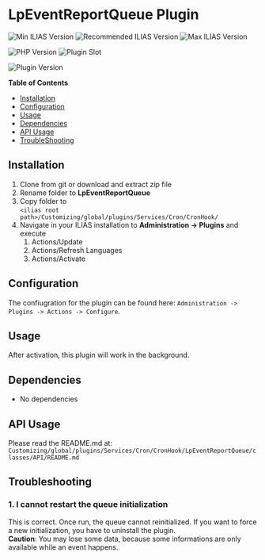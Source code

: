 # LpEventReportQueue Plugin

![Min ILIAS Version](https://img.shields.io/badge/Min_ILIAS-5.3.x-orange)
![Recommended ILIAS Version](https://img.shields.io/badge/Recommended_ILIAS-5.4.x-yellowgreen)
![Max ILIAS Version](https://img.shields.io/badge/Max_ILIAS-5.4.x-orange)

![PHP Version](https://img.shields.io/badge/PHP-%3E%3D7.0-blue)
![Plugin Slot](https://img.shields.io/badge/Slot-CronHook-blue)

![Plugin Version](https://img.shields.io/badge/plugin_version-1.3.1-blue)


**Table of Contents**

* [Installation](#installation)
* [Configuration](#configuration)
* [Usage](#usage)
* [Dependencies](#dependencies)
* [API Usage](#api-usage)
* [TroubleShooting](#troubleshooting)

## Installation

1. Clone from git or download and extract zip file
2. Rename folder to <b>LpEventReportQueue</b>
3. Copy folder to <br/>```<ilias root path>/Customizing/global/plugins/Services/Cron/CronHook/```
4. Navigate in your ILIAS installation to <b>Administration -> Plugins</b> and execute
   1. Actions/Update
   2. Actions/Refresh Languages
   3. Actions/Activate

## Configuration

The confiugration for the plugin can be found here: ```Administration -> Plugins -> Actions -> Configure```.

## Usage

After activation, this plugin will work in the background.

## Dependencies

- No dependencies

## API Usage

Please read the README.md at:
```Customizing/global/plugins/Services/Cron/CronHook/LpEventReportQueue/classes/API/README.md```

## Troubleshooting

### 1. I cannot restart the queue initialization

This is correct. Once run, the queue cannot reinitialized. If you want to 
force a new initialization, you have to uninstall the plugin.<br/>
**Caution**: You may lose some data, because some informations are only 
available while an event happens.

